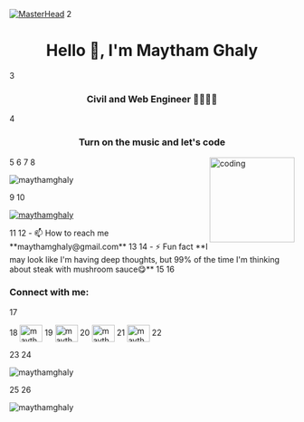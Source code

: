 [![MasterHead](https://camo.githubusercontent.com/775ed67e1d46c9534c3cb9a4694edf0603b1436a7e3e15891d3c327733fc26b6/68747470733a2f2f7777772e61756469656e6365706c616e65742e636f6d2f726f6f742f74656d706c6174652f312f2f696d616765732f7765622d646576656c6f706d656e742e676966)](https://maythamghaly.io)
2
<h1 align="center">Hello 👋, I'm Maytham Ghaly</h1>
3
<h3 align="center">Civil and Web Engineer 👷👨🏻‍💻</h3>
4
<h3 align="center">Turn on the music and let's code</h3>
5
6
<img align="right" alt="coding" width="150" src="https://media1.giphy.com/media/HscDLzkO8EOTmgkhQP/giphy.gif?cid=ecf05e47unen9cx8a6fqir7yk18yn9u4im512kuajl35kvxj&rid=giphy.gif&ct=g">
7
8
<p align="left"> <img src="https://komarev.com/ghpvc/?username=maythamghaly&label=Profile%20views&color=0e75b6&style=flat" alt="maythamghaly" /> </p>
9
10
<p align="left"> <a href="https://github.com/ryo-ma/github-profile-trophy"><img src="https://github-profile-trophy.vercel.app/?username=maythamghaly" alt="maythamghaly" /></a> </p>
11
12
- 📫 How to reach me **maythamghaly@gmail.com**
13
14
- ⚡ Fun fact **I may look like I'm having deep thoughts, but 99% of the time I'm thinking about steak with mushroom sauce😋**
15
16
<h3 align="left">Connect with me:</h3>
17
<p align="left">
18
<a href="https://www.linkedin.com/in/maytham-ghaly-454424258" target="blank"><img align="center" src="https://raw.githubusercontent.com/rahuldkjain/github-profile-readme-generator/master/src/images/icons/Social/linked-in-alt.svg" alt="maytham ghaly" height="30" width="40" /></a>
19
<a href="https://fb.com/maytham ghaly" target="blank"><img align="center" src="https://raw.githubusercontent.com/rahuldkjain/github-profile-readme-generator/master/src/images/icons/Social/facebook.svg" alt="maytham ghaly" height="30" width="40" /></a>
20
<a href="https://instagram.com/maytham_ghaly" target="blank"><img align="center" src="https://raw.githubusercontent.com/rahuldkjain/github-profile-readme-generator/master/src/images/icons/Social/instagram.svg" alt="maytham_ghaly" height="30" width="40" /></a>
21
<a href="https://www.hackerrank.com/maytham ghaly" target="blank"><img align="center" src="https://raw.githubusercontent.com/rahuldkjain/github-profile-readme-generator/master/src/images/icons/Social/hackerrank.svg" alt="maytham ghaly" height="30" width="40" /></a>
22
</p>
23
24
<p><img align="center" src="https://github-readme-stats.vercel.app/api/top-langs?username=maythamghaly&show_icons=true&locale=en&layout=compact" alt="maythamghaly" /></p>
25
26
<p><img align="center" src="https://github-readme-streak-stats.herokuapp.com/?user=maythamghaly&" alt="maythamghaly" /></p>
